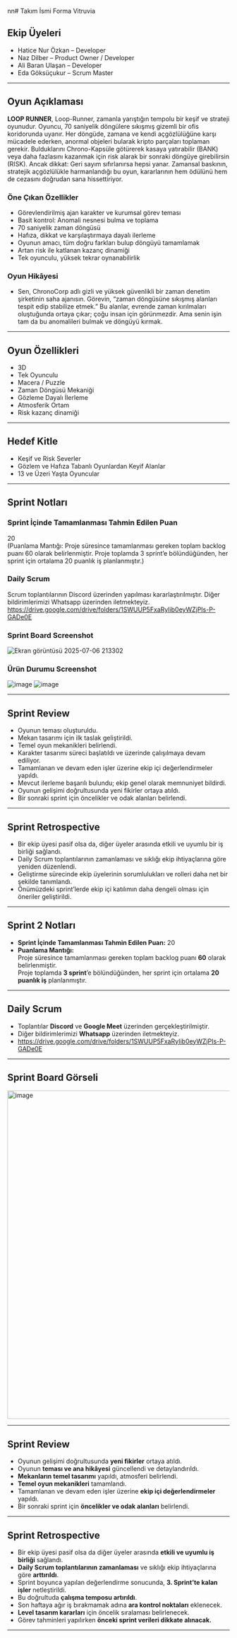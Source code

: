 nn# Takım İsmi
Forma Vitruvia

## Ekip Üyeleri
- Hatice Nur Özkan – Developer  
- Naz Dilber – Product Owner / Developer  
- Ali Baran Ulaşan – Developer  
- Eda Göksüçukur – Scrum Master  

---

## Oyun Açıklaması
**LOOP RUNNER**, Loop-Runner, zamanla yarıştığın tempolu bir keşif ve strateji oyunudur. Oyuncu, 70 saniyelik döngülere sıkışmış gizemli bir ofis koridorunda uyanır. Her döngüde, zamana ve kendi açgözlülüğüne karşı mücadele ederken, anormal objeleri bularak kripto parçaları toplaman gerekir. Bulduklarını Chrono-Kapsüle götürerek kasaya yatırabilir (BANK) veya daha fazlasını kazanmak için risk alarak bir sonraki döngüye girebilirsin (RISK). Ancak dikkat: Geri sayım sıfırlanırsa hepsi yanar.
Zamansal baskının, stratejik açgözlülükle harmanlandığı bu oyun, kararlarının hem ödülünü hem de cezasını doğrudan sana hissettiriyor. 

### Öne Çıkan Özellikler
- Görevlendirilmiş ajan karakter ve kurumsal görev teması
- Basit kontrol: Anomali nesnesi bulma ve toplama  
- 70 saniyelik zaman döngüsü
- Hafıza, dikkat ve karşılaştırmaya dayalı ilerleme  
- Oyunun amacı, tüm doğru farkları bulup döngüyü tamamlamak  
- Artan risk ile katlanan kazanç dinamiği
- Tek oyunculu, yüksek tekrar oynanabilirlik


### Oyun Hikâyesi
- Sen, ChronoCorp adlı gizli ve yüksek güvenlikli bir zaman denetim şirketinin saha ajanısın. Görevin, “zaman döngüsüne sıkışmış alanları tespit edip stabilize etmek.” Bu alanlar, evrende zaman kırılmaları oluştuğunda ortaya çıkar; çoğu insan için görünmezdir. Ama senin işin tam da bu anomalileri bulmak ve döngüyü kırmak.
---

## Oyun Özellikleri
- 3D  
- Tek Oyunculu  
- Macera / Puzzle  
- Zaman Döngüsü Mekaniği  
- Gözleme Dayalı İlerleme  
- Atmosferik Ortam  
- Risk kazanç dinamiği 

---

## Hedef Kitle
- Keşif ve Risk Severler  
- Gözlem ve Hafıza Tabanlı Oyunlardan Keyif Alanlar  
- 13 ve Üzeri Yaşta Oyuncular  

---

## Sprint Notları

### Sprint İçinde Tamamlanması Tahmin Edilen Puan  
20  
(Puanlama Mantığı: Proje süresince tamamlanması gereken toplam backlog puanı 60 olarak belirlenmiştir. Proje toplamda 3 sprint’e bölündüğünden, her sprint için ortalama 20 puanlık iş planlanmıştır.)

### Daily Scrum  
Scrum toplantılarının Discord üzerinden yapılması kararlaştırılmıştır. Diğer bildirimlerimizi Whatsapp üzerinden iletmekteyiz.
https://drive.google.com/drive/folders/1SWUUP5FxaRyIib0eyWZjPIs-P-GADe0E

### Sprint Board Screenshot  
![Ekran görüntüsü 2025-07-06 213302](https://github.com/user-attachments/assets/7ee6ed7e-8396-4678-83dc-9ab0cdc873d1)


### Ürün Durumu Screenshot  
![image](https://github.com/user-attachments/assets/a8fe711a-70b2-426a-aebd-3db7cd5f9da2)
![image](https://github.com/user-attachments/assets/a07f953f-da30-4eea-92d5-7964e4bd2af2)


---

## Sprint Review
- Oyunun teması oluşturuldu.  
- Mekan tasarımı için ilk taslak geliştirildi.  
- Temel oyun mekanikleri belirlendi.  
- Karakter tasarımı süreci başlatıldı ve üzerinde çalışılmaya devam ediliyor.  
- Tamamlanan ve devam eden işler üzerine ekip içi değerlendirmeler yapıldı.  
- Mevcut ilerleme başarılı bulundu; ekip genel olarak memnuniyet bildirdi.  
- Oyunun gelişimi doğrultusunda yeni fikirler ortaya atıldı.  
- Bir sonraki sprint için öncelikler ve odak alanları belirlendi.  

---

## Sprint Retrospective
- Bir ekip üyesi pasif olsa da, diğer üyeler arasında etkili ve uyumlu bir iş birliği sağlandı.  
- Daily Scrum toplantılarının zamanlaması ve sıklığı ekip ihtiyaçlarına göre yeniden düzenlendi.  
- Geliştirme sürecinde ekip üyelerinin sorumlulukları ve rolleri daha net bir şekilde tanımlandı.  
- Önümüzdeki sprint’lerde ekip içi katılımın daha dengeli olması için öneriler geliştirildi.  

---

##  Sprint 2 Notları

- **Sprint İçinde Tamamlanması Tahmin Edilen Puan:** 20
- **Puanlama Mantığı:**  
  Proje süresince tamamlanması gereken toplam backlog puanı **60** olarak belirlenmiştir.  
  Proje toplamda **3 sprint**’e bölündüğünden, her sprint için ortalama **20 puanlık iş** planlanmıştır.

---

##  Daily Scrum

- Toplantılar **Discord** ve **Google Meet** üzerinden gerçekleştirilmiştir.  
- Diğer bildirimlerimizi **Whatsapp** üzerinden iletmekteyiz.
- https://drive.google.com/drive/folders/1SWUUP5FxaRyIib0eyWZjPIs-P-GADe0E

---

##  Sprint Board Görseli
<img width="1043" height="742" alt="image" src="https://github.com/user-attachments/assets/ad9a1d0d-c998-4b75-a3c8-287e3e9b6a39" />
  

---

##  Sprint Review

- Oyunun gelişimi doğrultusunda **yeni fikirler** ortaya atıldı.  
- Oyunun **teması ve ana hikâyesi** güncellendi ve detaylandırıldı.  
- **Mekanların temel tasarımı** yapıldı, atmosferi belirlendi.  
- **Temel oyun mekanikleri** tamamlandı.  
- Tamamlanan ve devam eden işler üzerine **ekip içi değerlendirmeler** yapıldı.  
- Bir sonraki sprint için **öncelikler ve odak alanları** belirlendi.

---

##  Sprint Retrospective

- Bir ekip üyesi pasif olsa da diğer üyeler arasında **etkili ve uyumlu iş birliği** sağlandı.  
- **Daily Scrum toplantılarının zamanlaması** ve sıklığı ekip ihtiyaçlarına göre **arttırıldı**.  
- Sprint boyunca yapılan değerlendirme sonucunda, **3. Sprint’te kalan işler** netleştirildi.  
- Bu doğrultuda **çalışma temposu artırıldı**.  
- Son haftaya ağır iş bırakmamak adına **ara kontrol noktaları** eklenecek.  
- **Level tasarım kararları** için öncelik sıralaması belirlenecek.  
- Görev tahminleri yapılırken **önceki sprint verileri dikkate alınacak.**

---
